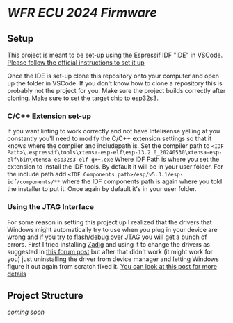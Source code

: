 # _WFR ECU 2024 Firmware_

## Setup
This project is meant to be set-up using the Espressif IDF "IDE" in VSCode. [Please follow the official instructions to set it up](https://github.com/espressif/vscode-esp-idf-extension/blob/master/docs/tutorial/install.md)

Once the IDE is set-up clone this repository onto your computer and open up the folder in VSCode. If you don't know how to clone a repository this is probably not the project for you. Make sure the project builds correctly after cloning. Make sure to set the target chip to esp32s3.

### C/C++ Extension set-up
If you want linting to work correctly and not have Intelisense yelling at you constantly you'll need to modify the C/C++ extension settings so that it knows where the compiler and includepath is. Set the compiler path to `<IDF Path>\.espressif\tools\xtensa-esp-elf\esp-13.2.0_20240530\xtensa-esp-elf\bin\xtensa-esp32s3-elf-g++.exe` Where IDF Path is where you set the extension to install the IDF tools. By default it will be in your user folder. For the include path add `<IDF Components path>/esp/v5.3.1/esp-idf/components/**` where the IDF components path is again where you told the installer to put it. Once again by default it's in your user folder. 

### Using the JTAG Interface
For some reason in setting this project up I realized that the drivers that Windows might automatically try to use when you plug in your device are wrong and if you try to [flash/debug over JTAG](https://docs.espressif.com/projects/esp-idf/en/latest/esp32/api-guides/jtag-debugging/index.html) you will get a bunch of errors. First I tried installing [Zadig](https://zadig.akeo.ie/) and using it to change the drivers as suggested in [this forum post](https://community.platformio.org/t/how-to-use-jtag-built-in-debugger-of-the-esp32-s3-in-platformio/36042) but after that didn't work (it might work for you) just uninstalling the driver from device manager and letting Windows figure it out again from scratch fixed it. [You can look at this post for more details](https://github.com/espressif/idf-installer/issues/133#issuecomment-1098132203)


## Project Structure
_coming soon_